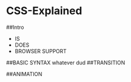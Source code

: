 # CSS-Explained
##Intro
- IS
- DOES
- BROWSER SUPPORT

##BASIC SYNTAX
whatever dud
##TRANSITION

##ANIMATION
